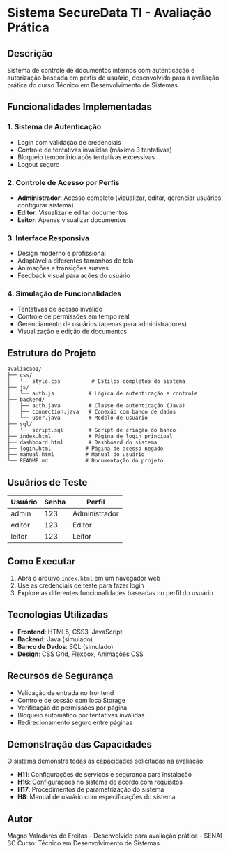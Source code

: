 # Sistema SecureData TI - Avaliação Prática

## Descrição
Sistema de controle de documentos internos com autenticação e autorização baseada em perfis de usuário, desenvolvido para a avaliação prática do curso Técnico em Desenvolvimento de Sistemas.

## Funcionalidades Implementadas

### 1. Sistema de Autenticação
- Login com validação de credenciais
- Controle de tentativas inválidas (máximo 3 tentativas)
- Bloqueio temporário após tentativas excessivas
- Logout seguro

### 2. Controle de Acesso por Perfis
- **Administrador**: Acesso completo (visualizar, editar, gerenciar usuários, configurar sistema)
- **Editor**: Visualizar e editar documentos
- **Leitor**: Apenas visualizar documentos

### 3. Interface Responsiva
- Design moderno e profissional
- Adaptável a diferentes tamanhos de tela
- Animações e transições suaves
- Feedback visual para ações do usuário

### 4. Simulação de Funcionalidades
- Tentativas de acesso inválido
- Controle de permissões em tempo real
- Gerenciamento de usuários (apenas para administradores)
- Visualização e edição de documentos

## Estrutura do Projeto

```
avaliacao1/
├── css/
│   └── style.css          # Estilos completos do sistema
├── js/
│   └── auth.js           # Lógica de autenticação e controle
├── backend/
│   ├── auth.java         # Classe de autenticação (Java)
│   ├── connection.java   # Conexão com banco de dados
│   └── user.java         # Modelo de usuário
├── sql/
│   └── script.sql        # Script de criação do banco
├── index.html            # Página de login principal
├── dashboard.html        # Dashboard do sistema
├── login.html           # Página de acesso negado
├── manual.html          # Manual do usuário
└── README.md            # Documentação do projeto
```

## Usuários de Teste

| Usuário | Senha | Perfil        |
|---------|-------|---------------|
| admin   | 123   | Administrador |
| editor  | 123   | Editor        |
| leitor  | 123   | Leitor        |

## Como Executar

1. Abra o arquivo `index.html` em um navegador web
2. Use as credenciais de teste para fazer login
3. Explore as diferentes funcionalidades baseadas no perfil do usuário

## Tecnologias Utilizadas

- **Frontend**: HTML5, CSS3, JavaScript
- **Backend**: Java (simulado)
- **Banco de Dados**: SQL (simulado)
- **Design**: CSS Grid, Flexbox, Animações CSS

## Recursos de Segurança

- Validação de entrada no frontend
- Controle de sessão com localStorage
- Verificação de permissões por página
- Bloqueio automático por tentativas inválidas
- Redirecionamento seguro entre páginas

## Demonstração das Capacidades

O sistema demonstra todas as capacidades solicitadas na avaliação:

- **H11**: Configurações de serviços e segurança para instalação
- **H16**: Configurações no sistema de acordo com requisitos
- **H17**: Procedimentos de parametrização do sistema
- **H8**: Manual de usuário com especificações do sistema

## Autor
Magno Valadares de Freitas - 
Desenvolvido para avaliação prática - SENAI SC
Curso: Técnico em Desenvolvimento de Sistemas

